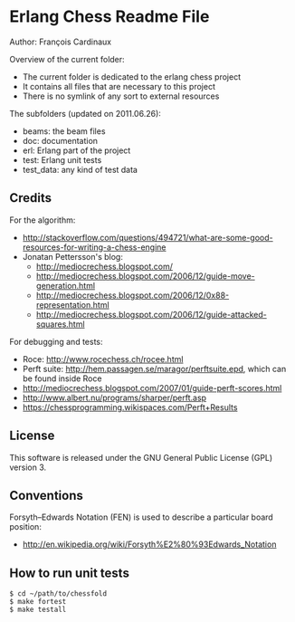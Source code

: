 Erlang Chess Readme File
========================

Author: François Cardinaux

Overview of the current folder: 
  * The current folder is dedicated to the erlang chess project
  * It contains all files that are necessary to this project
  * There is no symlink of any sort to external resources

The subfolders (updated on 2011.06.26): 
  * beams:          the beam files
  * doc:            documentation
  * erl:            Erlang part of the project
  * test:           Erlang unit tests
  * test_data:      any kind of test data
  
Credits
-------

For the algorithm:
  * http://stackoverflow.com/questions/494721/what-are-some-good-resources-for-writing-a-chess-engine
  * Jonatan Pettersson's blog: 
      * http://mediocrechess.blogspot.com/
      * http://mediocrechess.blogspot.com/2006/12/guide-move-generation.html
      * http://mediocrechess.blogspot.com/2006/12/0x88-representation.html
      * http://mediocrechess.blogspot.com/2006/12/guide-attacked-squares.html

For debugging and tests: 
  * Roce: http://www.rocechess.ch/rocee.html
  * Perft suite: http://hem.passagen.se/maragor/perftsuite.epd, which can be found inside Roce
  * http://mediocrechess.blogspot.com/2007/01/guide-perft-scores.html
  * http://www.albert.nu/programs/sharper/perft.asp
  * https://chessprogramming.wikispaces.com/Perft+Results
  
License
-------

This software is released under the GNU General Public License (GPL) version 3.

Conventions
-----------

Forsyth–Edwards Notation (FEN) is used to describe a particular board position: 
  * http://en.wikipedia.org/wiki/Forsyth%E2%80%93Edwards_Notation

How to run unit tests
---------------------

    $ cd ~/path/to/chessfold
    $ make fortest
    $ make testall


